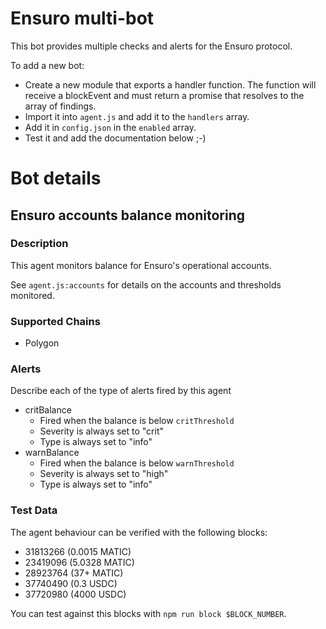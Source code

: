 # Ensuro multi-bot

This bot provides multiple checks and alerts for the Ensuro protocol.

To add a new bot:

- Create a new module that exports a handler function. The function will receive a blockEvent and must return a promise that resolves to the array of findings.
- Import it into `agent.js` and add it to the `handlers` array.
- Add it in `config.json` in the `enabled` array.
- Test it and add the documentation below ;-)

# Bot details

## Ensuro accounts balance monitoring

### Description

This agent monitors balance for Ensuro's operational accounts.

See `agent.js:accounts` for details on the accounts and thresholds monitored.

### Supported Chains

- Polygon

### Alerts

Describe each of the type of alerts fired by this agent

- critBalance
  - Fired when the balance is below `critThreshold`
  - Severity is always set to "crit"
  - Type is always set to "info"
- warnBalance
  - Fired when the balance is below `warnThreshold`
  - Severity is always set to "high"
  - Type is always set to "info"

### Test Data

The agent behaviour can be verified with the following blocks:

- 31813266 (0.0015 MATIC)
- 23419096 (5.0328 MATIC)
- 28923764 (37+ MATIC)
- 37740490 (0.3 USDC)
- 37720980 (4000 USDC)

You can test against this blocks with `npm run block $BLOCK_NUMBER`.
